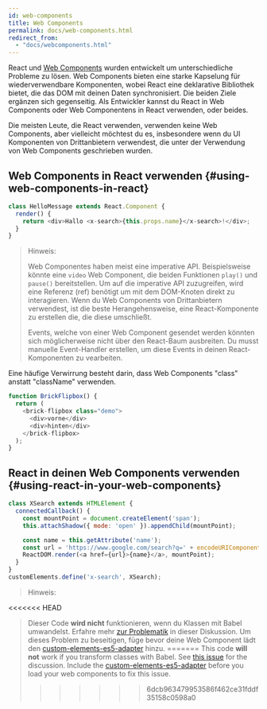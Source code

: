```yaml
---
id: web-components
title: Web Components
permalink: docs/web-components.html
redirect_from:
  - "docs/webcomponents.html"
---
```


React und [Web Components](https://developer.mozilla.org/en-US/docs/Web/Web_Components) wurden entwickelt um unterschiedliche Probleme zu lösen. Web Components bieten eine starke Kapselung für wiederverwendbare Komponenten, wobei React eine deklarative Bibliothek bietet, die das DOM mit deinen Daten synchronisiert. Die beiden Ziele ergänzen sich gegenseitig. Als Entwickler kannst du React in Web Components oder Web Componentens in React verwenden, oder beides.

Die meisten Leute, die React verwenden, verwenden keine Web Components, aber vielleicht möchtest du es, insbesondere wenn du UI Komponenten von Drittanbietern verwendest, die unter der Verwendung von Web Components geschrieben wurden.

## Web Components in React verwenden {#using-web-components-in-react}

```javascript
class HelloMessage extends React.Component {
  render() {
    return <div>Hallo <x-search>{this.props.name}</x-search>!</div>;
  }
}
```

> Hinweis:
>
> Web Componentes haben meist eine imperative API. Beispielsweise könnte eine `video` Web Component, die beiden Funktionen `play()` und `pause()` bereitstellen. Um auf die imperative API zuzugreifen, wird eine Referenz (ref) benötigt um mit dem DOM-Knoten direkt zu interagieren. Wenn du Web Components von Drittanbietern verwendest, ist die beste Herangehensweise, eine React-Komponente zu erstellen die, die diese umschließt.
>
> Events, welche von einer Web Component gesendet werden könnten sich möglicherweise nicht über den React-Baum ausbreiten.
> Du musst manuelle Event-Handler erstellen, um diese Events in deinen React-Komponenten zu vearbeiten.

Eine häufige Verwirrung besteht darin, dass Web Components "class" anstatt "className" verwenden.

```javascript
function BrickFlipbox() {
  return (
    <brick-flipbox class="demo">
      <div>vorne</div>
      <div>hinten</div>
    </brick-flipbox>
  );
}
```

## React in deinen Web Components verwenden {#using-react-in-your-web-components}

```javascript
class XSearch extends HTMLElement {
  connectedCallback() {
    const mountPoint = document.createElement('span');
    this.attachShadow({ mode: 'open' }).appendChild(mountPoint);

    const name = this.getAttribute('name');
    const url = 'https://www.google.com/search?q=' + encodeURIComponent(name);
    ReactDOM.render(<a href={url}>{name}</a>, mountPoint);
  }
}
customElements.define('x-search', XSearch);
```

>Hinweis:
>
<<<<<<< HEAD
>Dieser Code **wird nicht** funktionieren, wenn du Klassen mit Babel umwandelst. Erfahre mehr [zur Problematik](https://github.com/w3c/webcomponents/issues/587) in dieser Diskussion.
>Um dieses Problem zu beseitigen, füge bevor deine Web Component lädt den [custom-elements-es5-adapter](https://github.com/webcomponents/webcomponentsjs#custom-elements-es5-adapterjs) hinzu.
=======
>This code **will not** work if you transform classes with Babel. See [this issue](https://github.com/w3c/webcomponents/issues/587) for the discussion.
>Include the [custom-elements-es5-adapter](https://github.com/webcomponents/polyfills/tree/master/packages/webcomponentsjs#custom-elements-es5-adapterjs) before you load your web components to fix this issue.
>>>>>>> 6dcb963479953586f462ce31fddf35158c0598a0
